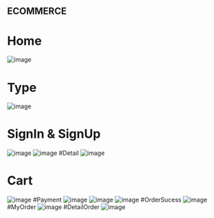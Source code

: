 ## ECOMMERCE

# Home
![image](https://user-images.githubusercontent.com/89457665/224547851-c092a54a-9a96-4239-ba91-1b9951daf117.png)
# Type
![image](https://user-images.githubusercontent.com/89457665/224547917-233278fb-4ddf-478b-8202-6cf216bcaf07.png)
# SignIn & SignUp
![image](https://user-images.githubusercontent.com/89457665/224547986-10161155-dffb-4728-837b-7aef9446ca43.png)
![image](https://user-images.githubusercontent.com/89457665/224547995-60f7581b-1bdf-406e-b4d6-74dde3b1a5aa.png)
#Detail
![image](https://user-images.githubusercontent.com/89457665/228152724-f8e5d618-0272-44e8-a0f5-217f1d2ba6d2.png)
# Cart
![image](https://user-images.githubusercontent.com/89457665/228152843-7b64b356-50fd-4f14-90e3-e9cea42b23f9.png)
#Payment
![image](https://user-images.githubusercontent.com/89457665/228152936-b6613c2b-eba8-4d13-af76-1e65626838dd.png)
![image](https://user-images.githubusercontent.com/89457665/228153041-414daee0-afd2-49c6-8aa2-779b5f0c5421.png)
![image](https://user-images.githubusercontent.com/89457665/228153390-d2b532a4-0e46-41ef-9d2c-23d9a52f8c9b.png)
#OrderSucess
![image](https://user-images.githubusercontent.com/89457665/228153201-c06b77e0-5ad3-4274-88ec-7ecc75df5818.png)
#MyOrder
![image](https://user-images.githubusercontent.com/89457665/228153717-1b8fc3b2-2d03-410f-a97b-075eaafa1e96.png)
#DetailOrder
![image](https://user-images.githubusercontent.com/89457665/228153877-ed1fc7cb-018e-402f-8989-f38e84c090fa.png)

